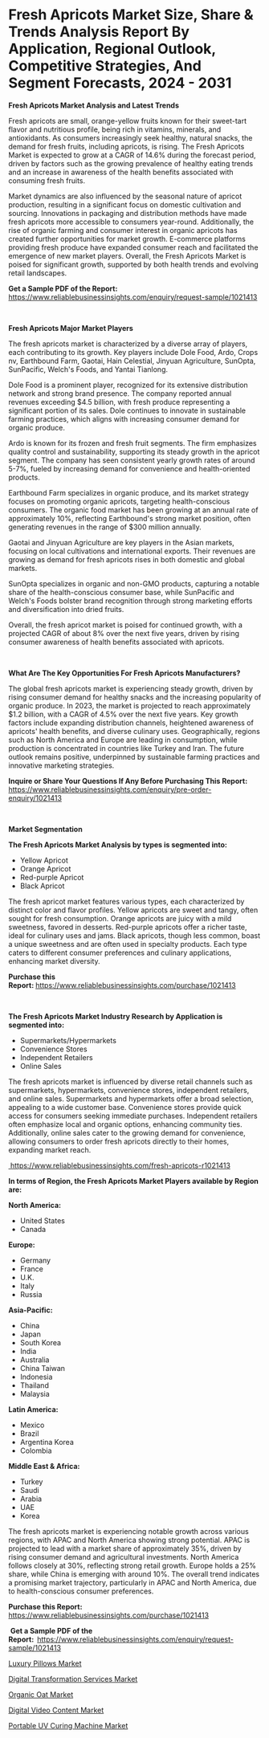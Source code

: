 <p><h1>Fresh Apricots Market Size, Share & Trends Analysis Report By Application, Regional Outlook, Competitive Strategies, And Segment Forecasts, 2024 - 2031</h1></p><p><strong>Fresh Apricots Market Analysis and Latest Trends</strong></p>
<p><p>Fresh apricots are small, orange-yellow fruits known for their sweet-tart flavor and nutritious profile, being rich in vitamins, minerals, and antioxidants. As consumers increasingly seek healthy, natural snacks, the demand for fresh fruits, including apricots, is rising. The Fresh Apricots Market is expected to grow at a CAGR of 14.6% during the forecast period, driven by factors such as the growing prevalence of healthy eating trends and an increase in awareness of the health benefits associated with consuming fresh fruits. </p><p>Market dynamics are also influenced by the seasonal nature of apricot production, resulting in a significant focus on domestic cultivation and sourcing. Innovations in packaging and distribution methods have made fresh apricots more accessible to consumers year-round. Additionally, the rise of organic farming and consumer interest in organic apricots has created further opportunities for market growth. E-commerce platforms providing fresh produce have expanded consumer reach and facilitated the emergence of new market players. Overall, the Fresh Apricots Market is poised for significant growth, supported by both health trends and evolving retail landscapes.</p></p>
<p><strong>Get a Sample PDF of the Report:&nbsp;</strong> <a href="https://www.reliablebusinessinsights.com/enquiry/request-sample/1021413?utm_campaign=84&utm_medium=2&utm_source=Github&utm_content=ia&utm_term=04122024&utm_id=fresh-apricots">https://www.reliablebusinessinsights.com/enquiry/request-sample/1021413</a></p>
<p>&nbsp;</p>
<p><strong>Fresh Apricots Major Market Players</strong></p>
<p><p>The fresh apricots market is characterized by a diverse array of players, each contributing to its growth. Key players include Dole Food, Ardo, Crops nv, Earthbound Farm, Gaotai, Hain Celestial, Jinyuan Agriculture, SunOpta, SunPacific, Welch's Foods, and Yantai Tianlong. </p><p>Dole Food is a prominent player, recognized for its extensive distribution network and strong brand presence. The company reported annual revenues exceeding $4.5 billion, with fresh produce representing a significant portion of its sales. Dole continues to innovate in sustainable farming practices, which aligns with increasing consumer demand for organic produce.</p><p>Ardo is known for its frozen and fresh fruit segments. The firm emphasizes quality control and sustainability, supporting its steady growth in the apricot segment. The company has seen consistent yearly growth rates of around 5-7%, fueled by increasing demand for convenience and health-oriented products.</p><p>Earthbound Farm specializes in organic produce, and its market strategy focuses on promoting organic apricots, targeting health-conscious consumers. The organic food market has been growing at an annual rate of approximately 10%, reflecting Earthbound's strong market position, often generating revenues in the range of $300 million annually.</p><p>Gaotai and Jinyuan Agriculture are key players in the Asian markets, focusing on local cultivations and international exports. Their revenues are growing as demand for fresh apricots rises in both domestic and global markets.</p><p>SunOpta specializes in organic and non-GMO products, capturing a notable share of the health-conscious consumer base, while SunPacific and Welch's Foods bolster brand recognition through strong marketing efforts and diversification into dried fruits. </p><p>Overall, the fresh apricot market is poised for continued growth, with a projected CAGR of about 8% over the next five years, driven by rising consumer awareness of health benefits associated with apricots.</p></p>
<p>&nbsp;</p>
<p><strong>What Are The Key Opportunities For Fresh Apricots Manufacturers?</strong></p>
<p><p>The global fresh apricots market is experiencing steady growth, driven by rising consumer demand for healthy snacks and the increasing popularity of organic produce. In 2023, the market is projected to reach approximately $1.2 billion, with a CAGR of 4.5% over the next five years. Key growth factors include expanding distribution channels, heightened awareness of apricots' health benefits, and diverse culinary uses. Geographically, regions such as North America and Europe are leading in consumption, while production is concentrated in countries like Turkey and Iran. The future outlook remains positive, underpinned by sustainable farming practices and innovative marketing strategies.</p></p>
<p><strong>Inquire or Share Your Questions If Any Before Purchasing This Report:</strong> <a href="https://www.reliablebusinessinsights.com/enquiry/pre-order-enquiry/1021413?utm_campaign=84&utm_medium=2&utm_source=Github&utm_content=ia&utm_term=04122024&utm_id=fresh-apricots">https://www.reliablebusinessinsights.com/enquiry/pre-order-enquiry/1021413</a></p>
<p>&nbsp;</p>
<p><strong>Market Segmentation</strong></p>
<p><strong>The Fresh Apricots Market Analysis by types is segmented into:</strong></p>
<p><ul><li>Yellow Apricot</li><li>Orange Apricot</li><li>Red-purple Apricot</li><li>Black Apricot</li></ul></p>
<p><p>The fresh apricot market features various types, each characterized by distinct color and flavor profiles. Yellow apricots are sweet and tangy, often sought for fresh consumption. Orange apricots are juicy with a mild sweetness, favored in desserts. Red-purple apricots offer a richer taste, ideal for culinary uses and jams. Black apricots, though less common, boast a unique sweetness and are often used in specialty products. Each type caters to different consumer preferences and culinary applications, enhancing market diversity.</p></p>
<p><strong>Purchase this Report:&nbsp;</strong><a href="https://www.reliablebusinessinsights.com/purchase/1021413?utm_campaign=84&utm_medium=2&utm_source=Github&utm_content=ia&utm_term=04122024&utm_id=fresh-apricots">https://www.reliablebusinessinsights.com/purchase/1021413</a></p>
<p>&nbsp;</p>
<p><strong>The Fresh Apricots Market Industry Research by Application is segmented into:</strong></p>
<p><ul><li>Supermarkets/Hypermarkets</li><li>Convenience Stores</li><li>Independent Retailers</li><li>Online Sales</li></ul></p>
<p><p>The fresh apricots market is influenced by diverse retail channels such as supermarkets, hypermarkets, convenience stores, independent retailers, and online sales. Supermarkets and hypermarkets offer a broad selection, appealing to a wide customer base. Convenience stores provide quick access for consumers seeking immediate purchases. Independent retailers often emphasize local and organic options, enhancing community ties. Additionally, online sales cater to the growing demand for convenience, allowing consumers to order fresh apricots directly to their homes, expanding market reach.</p></p>
<p><a href="https://www.reliablebusinessinsights.com/fresh-apricots-r1021413?utm_campaign=84&utm_medium=2&utm_source=Github&utm_content=ia&utm_term=04122024&utm_id=fresh-apricots">&nbsp;https://www.reliablebusinessinsights.com/fresh-apricots-r1021413</a></p>
<p><strong>In terms of Region, the Fresh Apricots Market Players available by Region are:</strong></p>
<p>
    <p> <strong> North America: </strong>
        <ul>
            <li>United States</li>
            <li>Canada</li>
        </ul>
        </p> 
    <p> <strong> Europe: </strong>
        <ul>
            <li>Germany</li>
            <li>France</li>
            <li>U.K.</li>
            <li>Italy</li>
            <li>Russia</li>
        </ul>
        </p> 
    <p> <strong> Asia-Pacific: </strong>
        <ul>
            <li>China</li>
            <li>Japan</li>
            <li>South Korea</li>
            <li>India</li>
            <li>Australia</li>
            <li>China Taiwan</li>
            <li>Indonesia</li>
            <li>Thailand</li>
            <li>Malaysia</li>
        </ul>
        </p> 
    <p> <strong> Latin America: </strong>
        <ul>
            <li>Mexico</li>
            <li>Brazil</li>
            <li>Argentina Korea</li>
            <li>Colombia</li>
        </ul>
        </p> 
    <p> <strong> Middle East & Africa: </strong>
        <ul>
            <li>Turkey</li>
            <li>Saudi</li>
            <li>Arabia</li>
            <li>UAE</li>
            <li>Korea</li>
        </ul>
    </p>
    </p>
<p><p>The fresh apricots market is experiencing notable growth across various regions, with APAC and North America showing strong potential. APAC is projected to lead with a market share of approximately 35%, driven by rising consumer demand and agricultural investments. North America follows closely at 30%, reflecting strong retail growth. Europe holds a 25% share, while China is emerging with around 10%. The overall trend indicates a promising market trajectory, particularly in APAC and North America, due to health-conscious consumer preferences.</p></p>
<p><strong>Purchase this Report: </strong><a href="https://www.reliablebusinessinsights.com/purchase/1021413?utm_campaign=84&utm_medium=2&utm_source=Github&utm_content=ia&utm_term=04122024&utm_id=fresh-apricots">https://www.reliablebusinessinsights.com/purchase/1021413</a></p>
<p>&nbsp;<strong>Get a Sample PDF of the Report:&nbsp;&nbsp;</strong><a href="https://www.reliablebusinessinsights.com/enquiry/request-sample/1021413?utm_campaign=84&utm_medium=2&utm_source=Github&utm_content=ia&utm_term=04122024&utm_id=fresh-apricots">https://www.reliablebusinessinsights.com/enquiry/request-sample/1021413</a></p>
<p><strong></strong></p>
<p><p><a href="https://issuu.com/reportprime-2/docs/luxury-pillows-market-size-2030.pptx?utm_campaign=84&utm_medium=2&utm_source=Github&utm_content=ia&utm_term=04122024&utm_id=fresh-apricots">Luxury Pillows Market</a></p><p><a href="https://www.linkedin.com/pulse/digital-transformation-services-market-challenges-forecasts-uvtpc?utm_campaign=84&utm_medium=2&utm_source=Github&utm_content=ia&utm_term=04122024&utm_id=fresh-apricots">Digital Transformation Services Market</a></p><p><a href="https://issuu.com/reportprime-2/docs/organic-oat-market-size-2030.pptx?utm_campaign=84&utm_medium=2&utm_source=Github&utm_content=ia&utm_term=04122024&utm_id=fresh-apricots">Organic Oat Market</a></p><p><a href="https://www.linkedin.com/pulse/global-digital-video-content-market-study-2024-2031-overview-cgslc?utm_campaign=84&utm_medium=2&utm_source=Github&utm_content=ia&utm_term=04122024&utm_id=fresh-apricots">Digital Video Content Market</a></p><p><a href="https://github.com/AngelaWalsh696/Market-Research-Report-List-1/blob/main/portable-uv-curing-machine-market.md?utm_campaign=84&utm_medium=2&utm_source=Github&utm_content=ia&utm_term=04122024&utm_id=fresh-apricots">Portable UV Curing Machine Market</a></p></p>